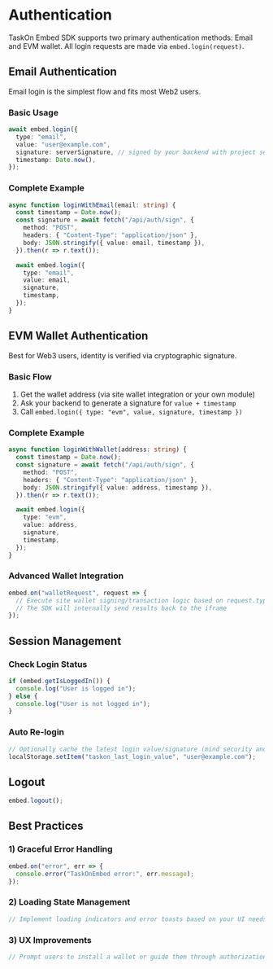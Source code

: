 # Authentication

TaskOn Embed SDK supports two primary authentication methods: Email and EVM wallet. All login requests are made via `embed.login(request)`.

## Email Authentication

Email login is the simplest flow and fits most Web2 users.

### Basic Usage

```typescript
await embed.login({
  type: "email",
  value: "user@example.com",
  signature: serverSignature, // signed by your backend with project secret: value + timestamp
  timestamp: Date.now(),
});
```

### Complete Example

```typescript
async function loginWithEmail(email: string) {
  const timestamp = Date.now();
  const signature = await fetch("/api/auth/sign", {
    method: "POST",
    headers: { "Content-Type": "application/json" },
    body: JSON.stringify({ value: email, timestamp }),
  }).then(r => r.text());

  await embed.login({
    type: "email",
    value: email,
    signature,
    timestamp,
  });
}
```

## EVM Wallet Authentication

Best for Web3 users, identity is verified via cryptographic signature.

### Basic Flow

1. Get the wallet address (via site wallet integration or your own module)
2. Ask your backend to generate a signature for `value + timestamp`
3. Call `embed.login({ type: "evm", value, signature, timestamp })`

### Complete Example

```typescript
async function loginWithWallet(address: string) {
  const timestamp = Date.now();
  const signature = await fetch("/api/auth/sign", {
    method: "POST",
    headers: { "Content-Type": "application/json" },
    body: JSON.stringify({ value: address, timestamp }),
  }).then(r => r.text());

  await embed.login({
    type: "evm",
    value: address,
    signature,
    timestamp,
  });
}
```

### Advanced Wallet Integration

```typescript
embed.on("walletRequest", request => {
  // Execute site wallet signing/transaction logic based on request.type
  // The SDK will internally send results back to the iframe
});
```

## Session Management

### Check Login Status

```typescript
if (embed.getIsLoggedIn()) {
  console.log("User is logged in");
} else {
  console.log("User is not logged in");
}
```

### Auto Re-login

```typescript
// Optionally cache the latest login value/signature (mind security and expiration)
localStorage.setItem("taskon_last_login_value", "user@example.com");
```

## Logout

```typescript
embed.logout();
```

## Best Practices

### 1) Graceful Error Handling

```typescript
embed.on("error", err => {
  console.error("TaskOnEmbed error:", err.message);
});
```

### 2) Loading State Management

```typescript
// Implement loading indicators and error toasts based on your UI needs
```

### 3) UX Improvements

```typescript
// Prompt users to install a wallet or guide them through authorization when needed
```
